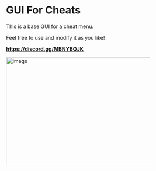 # GUI For Cheats

This is a base GUI for a cheat menu.  

Feel free to use and modify it as you like!

**https://discord.gg/MBNYBQJK**

<img width="394" height="296" alt="image" src="https://github.com/user-attachments/assets/5eeddf78-0d39-4f36-a7f1-1bd16ca51a37" />

